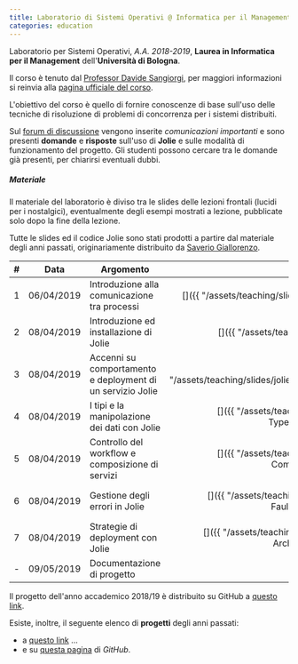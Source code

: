```yaml
---
title: Laboratorio di Sistemi Operativi @ Informatica per il Management
categories: education
---
```


Laboratorio per Sistemi Operativi, _A.A. 2018-2019_, **Laurea in
Informatica per il Management** dell'**Università di Bologna**.

Il corso è tenuto dal [Professor Davide Sangiorgi](http://cs.unibo.it/~sangio),
per maggiori informazioni si reinvia alla [pagina ufficiale del
corso](https://www.unibo.it/it/didattica/insegnamenti/insegnamento/2018/320661).

L'obiettivo del corso è quello di fornire conoscenze di base sull'uso delle
tecniche di risoluzione di problemi di concorrenza per i sistemi distribuiti.

Sul [forum di
discussione](https://groups.google.com/forum/#!forum/infoman-so) vengono
inserite _comunicazioni importanti_ e sono presenti **domande** e
**risposte** sull'uso di **Jolie** e sulle modalità di funzionamento del
progetto. Gli studenti possono cercare tra le
domande già presenti, per chiarirsi eventuali dubbi.

##### Materiale

Il materiale del laboratorio è diviso tra le slides delle lezioni frontali
(lucidi per i nostalgici), eventualmente degli esempi mostrati a lezione,
pubblicate solo dopo la fine della lezione.

Tutte le slides ed il codice Jolie sono stati prodotti a partire dal materiale
degli anni passati, originariamente distribuito da [Saverio Giallorenzo](https://saveriogiallorenzo.com/).

|  #  |    Data    | Argomento                                                  |                                                                Slides                                                                 |          Esempi           |
| :-: | :--------: | ---------------------------------------------------------- | :-----------------------------------------------------------------------------------------------------------------------------------: | :-----------------------: |
|  1  | 06/04/2019 | Introduzione alla comunicazione tra processi               |          [<i class="fas fa-file-pdf" title="PDF"></i>]({{ "/assets/teaching/slides/jolie/000_Interprocess_Communication.pdf"          | prepend: site.baseurl }}) | - |
|  2  | 08/04/2019 | Introduzione ed installazione di Jolie                     |                 [<i class="fas fa-file-pdf" title="PDF"></i>]({{ "/assets/teaching/slides/jolie/001_Introduction.pdf"                 | prepend: site.baseurl }}) | [<i class="fas fa-file-archive" title="ZIP"></i>]({{ "/assets/teaching/esercizi/jolie/001_examples.zip" | prepend: site.baseurl }}) |
|  3  | 08/04/2019 | Accenni su comportamento e deployment di un servizio Jolie |     [<i class="fas fa-file-pdf" title="PDF"></i>]({{ "/assets/teaching/slides/jolie/002_BasicsFirstServiceAndBasicDeployment.pdf"     | prepend: site.baseurl }}) | [<i class="fas fa-file-archive" title="ZIP"></i>]({{ "/assets/teaching/esercizi/jolie/002_examples.zip" | prepend: site.baseurl }}) |
|  4  | 08/04/2019 | I tipi e la manipolazione dei dati con Jolie               |   [<i class="fas fa-file-pdf" title="PDF"></i>]({{ "/assets/teaching/slides/jolie/003_Basic Behaviour-TypesAndDataManipulation.pdf"   | prepend: site.baseurl }}) | [<i class="fas fa-file-archive" title="ZIP"></i>]({{ "/assets/teaching/esercizi/jolie/003_examples.zip" | prepend: site.baseurl }}) |
|  5  | 08/04/2019 | Controllo del workflow e composizione di servizi           |    [<i class="fas fa-file-pdf" title="PDF"></i>]({{ "/assets/teaching/slides/jolie/004_Basic Behaviour-CompositionAndWorkflow.pdf"    | prepend: site.baseurl }}) | [<i class="fas fa-file-archive" title="ZIP"></i>]({{ "/assets/teaching/esercizi/jolie/004_examples.zip" | prepend: site.baseurl }}) |
|  6  | 08/04/2019 | Gestione degli errori in Jolie                             |  [<i class="fas fa-file-pdf" title="PDF"></i>]({{ "/assets/teaching/slides/jolie/005_Advanced Behaviour-FaultsAndDynamicBinding.pdf"  | prepend: site.baseurl }}) | - |
|  7  | 08/04/2019 | Strategie di deployment con Jolie                          | [<i class="fas fa-file-pdf" title="PDF"></i>]({{ "/assets/teaching/slides/jolie/006_Advanced Deployment-ArchitecturalComposition.pdf" | prepend: site.baseurl }}) | - |
|  -  | 09/05/2019 | Documentazione di progetto                                 |             [<i class="fas fa-file-pdf" title="PDF"></i>](https://github.com/szingaro/jolella/blob/master/docs/main.pdf)              |             -             |

Il progetto dell'anno accademico 2018/19 è distribuito su GitHub a [questo
link](https://github.com/szingaro/jolella).

Esiste, inoltre, il seguente elenco di **progetti** degli anni passati:

- a [questo link](https://saveriogiallorenzo.com/teaching/) ...
- e su [questa pagina](https://github.com/szingaro/jollar) di _GitHub_.
